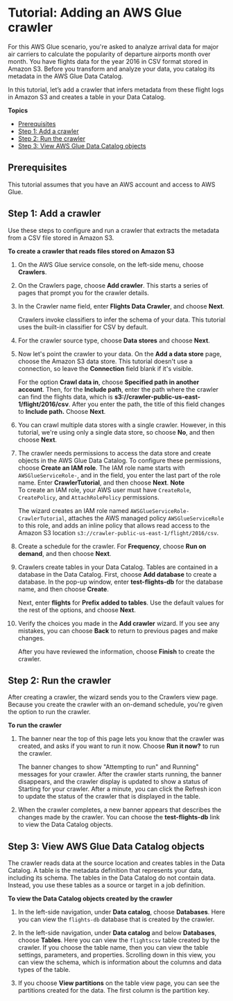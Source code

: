 # Tutorial: Adding an AWS Glue crawler<a name="tutorial-add-crawler"></a>

For this AWS Glue scenario, you're asked to analyze arrival data for major air carriers to calculate the popularity of departure airports month over month\. You have flights data for the year 2016 in CSV format stored in Amazon S3\. Before you transform and analyze your data, you catalog its metadata in the AWS Glue Data Catalog\.

In this tutorial, let’s add a crawler that infers metadata from these flight logs in Amazon S3 and creates a table in your Data Catalog\.

**Topics**
+ [Prerequisites](#tutorial-add-crawler-prerequisites)
+ [Step 1: Add a crawler](#tutorial-add-crawler-step1)
+ [Step 2: Run the crawler](#tutorial-add-crawler-step2)
+ [Step 3: View AWS Glue Data Catalog objects](#tutorial-add-crawler-step3)

## Prerequisites<a name="tutorial-add-crawler-prerequisites"></a>

This tutorial assumes that you have an AWS account and access to AWS Glue\.

## Step 1: Add a crawler<a name="tutorial-add-crawler-step1"></a>

Use these steps to configure and run a crawler that extracts the metadata from a CSV file stored in Amazon S3\.

**To create a crawler that reads files stored on Amazon S3**

1. On the AWS Glue service console, on the left\-side menu, choose **Crawlers**\.

1. On the Crawlers page, choose **Add crawler**\. This starts a series of pages that prompt you for the crawler details\.

1. In the Crawler name field, enter **Flights Data Crawler**, and choose **Next**\.

   Crawlers invoke classifiers to infer the schema of your data\. This tutorial uses the built\-in classifier for CSV by default\. 

1. For the crawler source type, choose **Data stores** and choose **Next**\.

1. Now let's point the crawler to your data\. On the **Add a data store** page, choose the Amazon S3 data store\. This tutorial doesn't use a connection, so leave the **Connection** field blank if it's visible\. 

   For the option **Crawl data in**, choose **Specified path in another account**\. Then, for the **Include path**, enter the path where the crawler can find the flights data, which is **s3://crawler\-public\-us\-east\-1/flight/2016/csv**\. After you enter the path, the title of this field changes to **Include path\.** Choose **Next**\.

1. You can crawl multiple data stores with a single crawler\. However, in this tutorial, we're using only a single data store, so choose **No**, and then choose **Next**\.

1. The crawler needs permissions to access the data store and create objects in the AWS Glue Data Catalog\. To configure these permissions, choose **Create an IAM role**\. The IAM role name starts with `AWSGlueServiceRole-`, and in the field, you enter the last part of the role name\. Enter **CrawlerTutorial**, and then choose **Next**\. 
**Note**  
To create an IAM role, your AWS user must have `CreateRole`, `CreatePolicy`, and `AttachRolePolicy` permissions\.

   The wizard creates an IAM role named `AWSGlueServiceRole-CrawlerTutorial`, attaches the AWS managed policy `AWSGlueServiceRole` to this role, and adds an inline policy that allows read access to the Amazon S3 location `s3://crawler-public-us-east-1/flight/2016/csv`\.

1. Create a schedule for the crawler\. For **Frequency**, choose **Run on demand**, and then choose **Next**\. 

1. Crawlers create tables in your Data Catalog\. Tables are contained in a database in the Data Catalog\. First, choose **Add database** to create a database\. In the pop\-up window, enter **test\-flights\-db** for the database name, and then choose **Create**\.

   Next, enter **flights** for **Prefix added to tables**\. Use the default values for the rest of the options, and choose **Next**\.

1. Verify the choices you made in the **Add crawler** wizard\. If you see any mistakes, you can choose **Back** to return to previous pages and make changes\.

   After you have reviewed the information, choose **Finish** to create the crawler\.

## Step 2: Run the crawler<a name="tutorial-add-crawler-step2"></a>

After creating a crawler, the wizard sends you to the Crawlers view page\. Because you create the crawler with an on\-demand schedule, you're given the option to run the crawler\.

**To run the crawler**

1. The banner near the top of this page lets you know that the crawler was created, and asks if you want to run it now\. Choose **Run it now?** to run the crawler\.

   The banner changes to show "Attempting to run" and Running" messages for your crawler\. After the crawler starts running, the banner disappears, and the crawler display is updated to show a status of Starting for your crawler\. After a minute, you can click the Refresh icon to update the status of the crawler that is displayed in the table\.

1. When the crawler completes, a new banner appears that describes the changes made by the crawler\. You can choose the **test\-flights\-db** link to view the Data Catalog objects\.

## Step 3: View AWS Glue Data Catalog objects<a name="tutorial-add-crawler-step3"></a>

The crawler reads data at the source location and creates tables in the Data Catalog\. A table is the metadata definition that represents your data, including its schema\. The tables in the Data Catalog do not contain data\. Instead, you use these tables as a source or target in a job definition\.

**To view the Data Catalog objects created by the crawler**

1. In the left\-side navigation, under **Data catalog**, choose **Databases**\. Here you can view the `flights-db` database that is created by the crawler\.

1. In the left\-side navigation, under **Data catalog** and below **Databases**, choose **Tables**\. Here you can view the `flightscsv` table created by the crawler\. If you choose the table name, then you can view the table settings, parameters, and properties\. Scrolling down in this view, you can view the schema, which is information about the columns and data types of the table\.

1. If you choose **View partitions** on the table view page, you can see the partitions created for the data\. The first column is the partition key\.